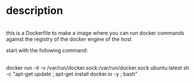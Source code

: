 # description

<br>
this is a Dockerfile to make a image where you can run docker commands against the registry of the docker engine of the host

<br>

start with the following command:

<br>
docker run -it -v /var/run/docker.sock:/var/run/docker.sock ubuntu:latest sh -c "apt-get update ; apt-get install docker.io -y ; bash"

